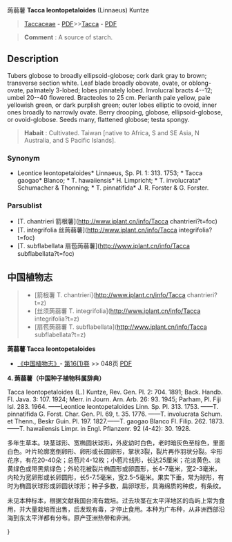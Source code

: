 蒟蒻薯 **Tacca leontopetaloides** (Linnaeus) Kuntze

> [Taccaceae](http://www.iplant.cn/info/Taccaceae?t=foc) - [PDF](http://www.iplant.cn/foc/pdf/Taccaceae.pdf)>>[Tacca](http://www.iplant.cn/info/Tacca?t=foc) - [PDF](http://www.iplant.cn/foc/pdf/Tacca.pdf)

> **Comment** : 
> A source of starch.

## Description

Tubers globose to broadly ellipsoid-globose; cork dark gray to brown; transverse section white. Leaf blade broadly obovate, ovate, or oblong-ovate, palmately 3-lobed; lobes pinnately lobed. Involucral bracts 4--12; umbel 20--40 flowered. Bracteoles to 25 cm. Perianth pale yellow, pale yellowish green, or dark purplish green; outer lobes elliptic to ovoid, inner ones broadly to narrowly ovate. Berry drooping, globose, ellipsoid-globose, or ovoid-globose. Seeds many, flattened globose; testa spongy.

> **Habait** : 
> Cultivated. Taiwan [native to Africa, S and SE Asia, N Australia, and S Pacific Islands].

### Synonym
* Leontice leontopetaloides* Linnaeus, Sp. Pl. 1: 313. 1753; * Tacca gaogao* Blanco; * T. hawaiiensis* H. Limpricht; * T. involucrata* Schumacher & Thonning; * T. pinnatifida* J. R. Forster & G. Forster.


### Parsublist

* [T.  chantrieri  箭根薯](http://www.iplant.cn/info/Tacca chantrieri?t=foc)
* [T.  integrifolia  丝蒟蒻薯](http://www.iplant.cn/info/Tacca integrifolia?t=foc)
* [T.  subflabellata  扇苞蒟蒻薯](http://www.iplant.cn/info/Tacca subflabellata?t=foc)

## 中国植物志

> * [箭根薯  T.  chantrieri](http://www.iplant.cn/info/Tacca chantrieri?t=z)
> * [丝须蒟蒻薯  T.  integrifolia](http://www.iplant.cn/info/Tacca integrifolia?t=z)
> * [扇苞蒟蒻薯  T.  subflabellata](http://www.iplant.cn/info/Tacca subflabellata?t=z)

**蒟蒻薯 Tacca leontopetaloides**

* [《中国植物志》](http://www.iplant.cn/frps)- [第16(1)卷](http://www.iplant.cn/frps/vol/16(1)) >> 048页 [PDF](http://www.iplant.cn/frps/pdf/16(1)/048a.pdf)

**4. 蒟蒻薯（中国种子植物科属辞典）**

Tacca leontopetaloides (L.) Kuntze, Rev. Gen. Pl. 2: 704. 1891; Back. Handb. Fl. Java. 3: 107. 1924; Merr. in Journ. Arn. Arb. 26: 93. 1945; Parham, Pl. Fiji Isl. 283. 1964. ——Leontice leontopetaloides Linn. Sp. Pl. 313. 1753. ——T. pinnatifida G. Forst. Char. Gen. Pl. 69, t. 35. 1776. ——T. involucrata Schum. et Thenn., Beskr Guin. Pl. 197. 1827.——T. gaogao Blanco Fl. Filip. 262. 1873.——T. hawaiiensis Limpr. in Engl. Pflanzenr. 92 (4-42): 30. 1928.

多年生草本。块茎球形、宽椭圆状球形，外皮幼时白色，老时暗灰色至棕色，里面白色。叶片轮廓宽倒卵形、卵形或长圆卵形，掌状3裂，裂片再作羽状分裂。伞形花序，有花20-40朵；总苞片4-12枚；小苞片线形，长达25厘米；花淡黄色、淡黄绿色或带黑紫绿色；外轮花被裂片椭圆形或卵圆形，长4-7毫米，宽2-3毫米，内轮为宽卵形或长卵圆形，长5-7.5毫米，宽2.5-5毫米。果实下垂，常为球形，有时为椭圆状球形或卵圆状球形；种子多数，扁卵球形，具海绵质的种皮，有条纹。

未见本种标本，根据文献我国台湾有栽培。过去块茎在太平洋地区的岛屿上常为食用，并大量栽培而出售，后发现有毒，才停止食用。本种为广布种，从非洲西部沿海到东太平洋都有分布。原产亚洲热带和非洲。


}